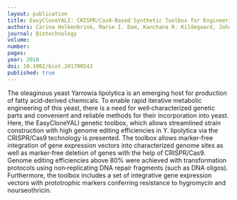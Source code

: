 ```yaml
---
layout: publication
title: EasyCloneYALI: CRISPR/Cas9‐Based Synthetic Toolbox for Engineering of the Yeast Yarrowia lipolytica
authors: Carina Holkenbrink, Marie I. Dam, Kanchana R. Kildegaard, Johannes Beder, Jonathan Dahlin, David Doménech Belda, Irina Borodina
journal: Biotechnology
volume: 
number: 
pages: 
year: 2018
doi: 10.1002/biot.201700543
published: true
---
```

The oleaginous yeast Yarrowia lipolytica is an emerging host for production of fatty acid‐derived chemicals. To enable rapid iterative metabolic engineering of this yeast, there is a need for well‐characterized genetic parts and convenient and reliable methods for their incorporation into yeast. Here, the EasyCloneYALI genetic toolbox, which allows streamlined strain construction with high genome editing efficiencies in Y. lipolytica via the CRISPR/Cas9 technology is presented. The toolbox allows marker‐free integration of gene expression vectors into characterized genome sites as well as marker‐free deletion of genes with the help of CRISPR/Cas9. Genome editing efficiencies above 80% were achieved with transformation protocols using non‐replicating DNA repair fragments (such as DNA oligos). Furthermore, the toolbox includes a set of integrative gene expression vectors with prototrophic markers conferring resistance to hygromycin and nourseothricin.
